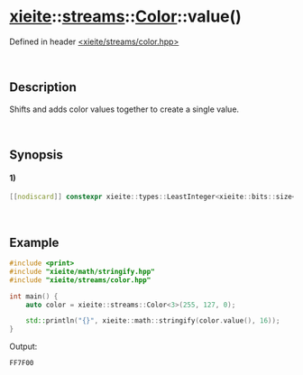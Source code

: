 # [xieite](../../../../../xieite.md)\:\:[streams](../../../../../streams.md)\:\:[Color<channels>](../../../color.md)\:\:value\(\)
Defined in header [<xieite/streams/color.hpp>](../../../../../../include/xieite/streams/color.hpp)

&nbsp;

## Description
Shifts and adds color values together to create a single value.

&nbsp;

## Synopsis
#### 1)
```cpp
[[nodiscard]] constexpr xieite::types::LeastInteger<xieite::bits::size<std::uint8_t> * channels> value() const noexcept;
```

&nbsp;

## Example
```cpp
#include <print>
#include "xieite/math/stringify.hpp"
#include "xieite/streams/color.hpp"

int main() {
    auto color = xieite::streams::Color<3>(255, 127, 0);

    std::println("{}", xieite::math::stringify(color.value(), 16));
}
```
Output:
```
FF7F00
```

